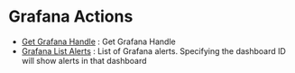 # Grafana Actions
* [Get Grafana Handle](https://github.com/unskript/Awesome-CloudOps-Automation/tree/master/Grafana/legos/grafana_get_handle/README.md) : Get Grafana Handle
* [Grafana List Alerts](https://github.com/unskript/Awesome-CloudOps-Automation/tree/master/Grafana/legos/grafana_list_alerts/README.md) : List of Grafana alerts. Specifying the dashboard ID will show alerts in that dashboard
